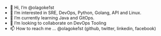 - 👋 Hi, I’m @olagoke1st
- 👀 I’m interested in SRE, DevOps, Python, Golang, API and Linux. 
- 🌱 I’m currently learning Java and GitOps.
- 💞️ I’m looking to collaborate on DevOps Tooling
- 📫 How to reach me ... @olagoke1st (github, twitter, linkedin, facebook)

<!---
olagoke1st/olagoke1st is a ✨ special ✨ repository because its `README.md` (this file) appears on your GitHub profile.
You can click the Preview link to take a look at your changes.
--->
